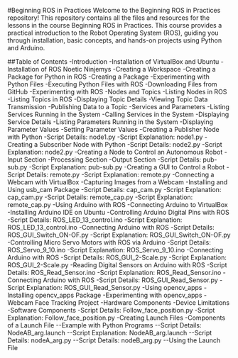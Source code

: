 #Beginning ROS in Practices
Welcome to the Beginning ROS in Practices repository! This repository contains all the files and resources for the lessons in the course Beginning ROS in Practices. This course provides a practical introduction to the Robot Operating System (ROS), guiding you through installation, basic concepts, and hands-on projects using Python and Arduino.

##Table of Contents
-Introduction
-Installation of VirtualBox and Ubuntu
-Installation of ROS Noetic Ninjemys
-Creating a Workspace
-Creating a Package for Python in ROS
-Creating a Package
-Experimenting with Python Files
-Executing Python Files with ROS
-Downloading Files from GitHub
-Experimenting with ROS
-Nodes and Topics
-Listing Nodes in ROS
-Listing Topics in ROS
-Displaying Topic Details
-Viewing Topic Data Transmission
-Publishing Data to a Topic
-Services and Parameters
-Listing Services Running in the System
-Calling Services in the System
-Displaying Service Details
-Listing Parameters Running in the System
-Displaying Parameter Values
-Setting Parameter Values
-Creating a Publisher Node with Python
-Script Details: node1.py
-Script Explanation: node1.py
-Creating a Subscriber Node with Python
-Script Details: node2.py
-Script Explanation: node2.py
-Creating a Node to Control an Autonomous Robot
-Input Section
-Processing Section
-Output Section
-Script Details: pub-sub.py
-Script Explanation: pub-sub.py
-Creating a GUI to Control a Robot
-Script Details: remote.py
-Script Explanation: remote.py
-Connecting a Webcam with VirtualBox
-Capturing Images from a Webcam
-Installing and Using usb_cam Package
-Script Details: cap_cam.py
-Script Explanation: cap_cam.py
-Script Details: remote_cap.py
-Script Explanation: remote_cap.py
-Using Arduino with ROS
-Connecting Arduino to VirtualBox
-Installing Arduino IDE on Ubuntu
-Controlling Arduino Digital Pins with ROS
-Script Details: ROS_LED_13_control.ino
-Script Explanation: ROS_LED_13_control.ino
-Connecting Arduino with ROS
-Script Details: ROS_GUI_Switch_ON-OF.py
-Script Explanation: ROS_GUI_Switch_ON-OF.py
-Controlling Micro Servo Motors with ROS via Arduino
-Script Details: ROS_Servo_9_10.ino
-Script Explanation: ROS_Servo_9_10.ino
-Connecting Arduino with ROS
-Script Details: ROS_GUI_2-Scale.py
-Script Explanation: ROS_GUI_2-Scale.py
-Reading Digital Sensors on Arduino with ROS
-Script Details: ROS_Read_Sensor.ino
-Script Explanation: ROS_Read_Sensor.ino
-Connecting Arduino with ROS
-Script Details: ROS_GUI_Read_Sensor.py
-Script Explanation: ROS_GUI_Read_Sensor.py
-Using opencv_apps
-Installing opencv_apps Package
-Experimenting with opencv_apps
-Webcam Face Tracking Project
-Hardware Components
-Device Limitations
-Software Components
-Script Details: Follow_face_position.py
-Script Explanation: Follow_face_position.py
-Creating Launch Files
-Components of a Launch File
--Example with Python Programs
--Script Details: NodeAB_arg.launch
--Script Explanation: NodeAB_arg.launch
--Script Details: nodeA_arg.py
--Script Details: nodeB_arg.py
--Using the Launch File
